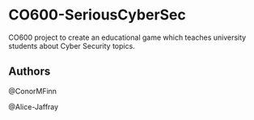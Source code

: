 # CO600-SeriousCyberSec
CO600 project to create an educational game which teaches university students about Cyber Security topics. 

## Authors

@ConorMFinn

@Alice-Jaffray
